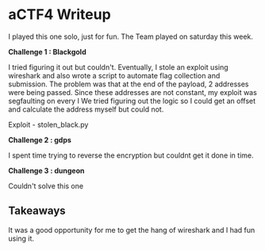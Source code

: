 # aCTF4 Writeup

I played this one solo, just for fun. The Team played on saturday this week.


**Challenge 1 : Blackgold**

I tried figuring it out but couldn't. Eventually, I stole an exploit using wireshark and also wrote a script to automate flag collection and submission. The problem was that at the end of the payload, 2 addresses were being passed. Since these addresses are not constant, my exploit was segfaulting on every I We tried figuring out the logic so I could get an offset and calculate the address myself but could not.

Exploit - stolen_black.py

**Challenge 2 : gdps**

I spent time trying to reverse the encryption but couldnt get it done in time.

**Challenge 3 : dungeon**

Couldn't solve this one

## Takeaways

It was a good opportunity for me to get the hang of wireshark and I had fun using it.